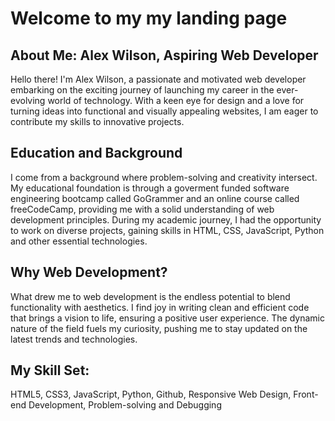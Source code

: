 # Welcome to my my landing page

## About Me: Alex Wilson, Aspiring Web Developer

Hello there! I'm Alex Wilson, a passionate and motivated web developer embarking on the exciting journey of launching my career in the ever-evolving world of technology. With a keen eye for design and a love for turning ideas into functional and visually appealing websites, I am eager to contribute my skills to innovative projects.

## Education and Background

I come from a background where problem-solving and creativity intersect. My educational foundation is through a goverment funded software engineering bootcamp called GoGrammer and an online course called freeCodeCamp, providing me with a solid understanding of web development principles. During my academic journey, I had the opportunity to work on diverse projects, gaining skills in HTML, CSS, JavaScript, Python and other essential technologies.

## Why Web Development?
What drew me to web development is the endless potential to blend functionality with aesthetics. I find joy in writing clean and efficient code that brings a vision to life, ensuring a positive user experience. The dynamic nature of the field fuels my curiosity, pushing me to stay updated on the latest trends and technologies.

## My Skill Set:
HTML5, CSS3, JavaScript, Python, Github,
Responsive Web Design,
Front-end Development,
Problem-solving and Debugging

